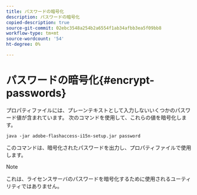 ```yaml
---
title: パスワードの暗号化
description: パスワードの暗号化
copied-description: true
source-git-commit: 02ebc3548a254b2a6554f1ab34afbb3ea5f09bb8
workflow-type: tm+mt
source-wordcount: '54'
ht-degree: 0%

---
```


# パスワードの暗号化{#encrypt-passwords}

プロパティファイルには、プレーンテキストとして入力しないいくつかのパスワード値が含まれています。 次のコマンドを使用して、これらの値を暗号化します。

`java -jar adobe-flashaccess-i15n-setup.jar password`

このコマンドは、暗号化されたパスワードを出力し、プロパティファイルで使用します。

>[!NOTE]
>これは、ライセンスサーバのパスワードを暗号化するために使用されるユーティリティではありません。
